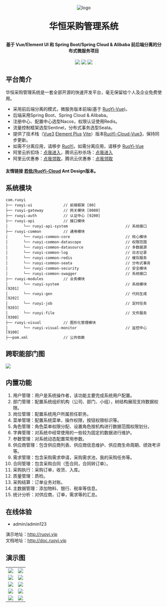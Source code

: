 <p align="center">
	<img alt="logo" src="https://gitee.com/A826HHX/HuaHeng-SRM/raw/master/ruoyi-ui/src/assets/logo/logo.png">
</p>
<h1 align="center" style="margin: 30px 0 30px; font-weight: bold;">华恒采购管理系统</h1>
<h4 align="center">基于 Vue/Element UI 和 Spring Boot/Spring Cloud & Alibaba 前后端分离的分布式微服务项目</h4>
<p align="center">
	<a href="https://gitee.com/y_project/RuoYi-Cloud/stargazers"><img src="https://gitee.com/y_project/RuoYi-Cloud/badge/star.svg?theme=dark"></a>
	<a href="https://gitee.com/y_project/RuoYi-Cloud"><img src="https://img.shields.io/badge/RuoYi-v3.6.3-brightgreen.svg"></a>
	<a href="https://gitee.com/y_project/RuoYi-Cloud/blob/master/LICENSE"><img src="https://img.shields.io/github/license/mashape/apistatus.svg"></a>
</p>

## 平台简介
华恒采购管理系统是一套全部开源的快速开发平台，毫无保留给个人及企业免费使用。

* 采用前后端分离的模式，微服务版本前端(基于 [RuoYi-Vue](https://gitee.com/y_project/RuoYi-Vue))。
* 后端采用Spring Boot、Spring Cloud & Alibaba。
* 注册中心、配置中心选型Nacos，权限认证使用Redis。
* 流量控制框架选型Sentinel，分布式事务选型Seata。
* 提供了技术栈（[Vue3](https://v3.cn.vuejs.org) [Element Plus](https://element-plus.org/zh-CN) [Vite](https://cn.vitejs.dev)）版本[RuoYi-Cloud-Vue3](https://github.com/yangzongzhuan/RuoYi-Cloud-Vue3)，保持同步更新。
* 如需不分离应用，请移步 [RuoYi](https://gitee.com/y_project/RuoYi)，如需分离应用，请移步 [RuoYi-Vue](https://gitee.com/y_project/RuoYi-Vue)
* 阿里云折扣场：[点我进入](http://aly.ruoyi.vip)，腾讯云秒杀场：[点我进入](http://txy.ruoyi.vip)&nbsp;&nbsp;
* 阿里云优惠券：[点我领取](https://www.aliyun.com/minisite/goods?userCode=brki8iof&share_source=copy_link)，腾讯云优惠券：[点我领取](https://cloud.tencent.com/redirect.php?redirect=1025&cps_key=198c8df2ed259157187173bc7f4f32fd&from=console)&nbsp;&nbsp;

#### 友情链接 [若依/RuoYi-Cloud](https://gitee.com/zhangmrit/ruoyi-cloud) Ant Design版本。

## 系统模块

~~~
com.ruoyi     
├── ruoyi-ui              // 前端框架 [80]
├── ruoyi-gateway         // 网关模块 [8080]
├── ruoyi-auth            // 认证中心 [9200]
├── ruoyi-api             // 接口模块
│       └── ruoyi-api-system                          // 系统接口
├── ruoyi-common          // 通用模块
│       └── ruoyi-common-core                         // 核心模块
│       └── ruoyi-common-datascope                    // 权限范围
│       └── ruoyi-common-datasource                   // 多数据源
│       └── ruoyi-common-log                          // 日志记录
│       └── ruoyi-common-redis                        // 缓存服务
│       └── ruoyi-common-seata                        // 分布式事务
│       └── ruoyi-common-security                     // 安全模块
│       └── ruoyi-common-swagger                      // 系统接口
├── ruoyi-modules         // 业务模块
│       └── ruoyi-system                              // 系统模块 [9201]
│       └── ruoyi-gen                                 // 代码生成 [9202]
│       └── ruoyi-job                                 // 定时任务 [9203]
│       └── ruoyi-file                                // 文件服务 [9300]
├── ruoyi-visual          // 图形化管理模块
│       └── ruoyi-visual-monitor                      // 监控中心 [9100]
├──pom.xml                // 公共依赖
~~~

## 跨职能部门图

<img src="https://gitee.com/A826HHX/HuaHeng-SRM/raw/master/ruoyi-ui/src/assets/images/_C%60CH%608M(Z$QBH$U%60%5BP(%7DK8.png"/>

## 内置功能

1.  用户管理：用户是系统操作者，该功能主要完成系统用户配置。
2.  部门管理：配置系统组织机构（公司、部门、小组），树结构展现支持数据权限。
3.  岗位管理：配置系统用户所属担任职务。
4.  菜单管理：配置系统菜单，操作权限，按钮权限标识等。
5.  角色管理：角色菜单权限分配、设置角色按机构进行数据范围权限划分。
6.  字典管理：对系统中经常使用的一些较为固定的数据进行维护。
7.  参数管理：对系统动态配置常用参数。
8.  供应商管理：包含供应商列表、供应商信息维护、供应商生命周期、绩效考评等。
9.  需求管理：包含采购需求申请，采购需求池，我的采购任务等。
10.  合同管理：包含采购合同（签合同，合同转订单）。
11.  采购执行：采购订单，收货、入库。
12.  质量管理：质检。
13.  采购结算：订单业务对账。
14.  主数据管理：添加物料、银行、税率等信息。
15.  统计分析：对供应商，订单，需求等的汇总。

## 在线体验

- admin/admin123  

演示地址：http://ruoyi.vip  
文档地址：http://doc.ruoyi.vip

## 演示图

<table>
  <tr>
        <td><img src="https://gitee.com/A826HHX/HuaHeng-SRM/raw/master/ruoyi-ui/src/assets/images/login.png"/></td>
        <td><img src="https://gitee.com/A826HHX/HuaHeng-SRM/raw/master/ruoyi-ui/src/assets/images/performance.png"/></td>
    </tr>
    <tr>
        <td><img src="https://gitee.com/A826HHX/HuaHeng-SRM/raw/master/ruoyi-ui/src/assets/images/index.png"/></td>
        <td><img src="https://gitee.com/A826HHX/HuaHeng-SRM/raw/master/ruoyi-ui/src/assets/images/material.png"/></td>
    </tr>
    <tr>
        <td><img src="https://gitee.com/A826HHX/HuaHeng-SRM/raw/master/ruoyi-ui/src/assets/images/materialRequirement.png"/></td>
        <td><img src="https://gitee.com/A826HHX/HuaHeng-SRM/raw/master/ruoyi-ui/src/assets/images/orderManager.png"/></td>
    </tr>
    <tr>
        <td><img src="https://gitee.com/A826HHX/HuaHeng-SRM/raw/master/ruoyi-ui/src/assets/images/procurementTasks.png"/></td>
        <td><img src="https://gitee.com/A826HHX/HuaHeng-SRM/raw/master/ruoyi-ui/src/assets/images/requirementAnalysis.png"/></td>
    </tr>
	<tr>
        <td><img src="https://gitee.com/A826HHX/HuaHeng-SRM/raw/master/ruoyi-ui/src/assets/images/supplier.png"/></td>
        <td><img src="https://gitee.com/A826HHX/HuaHeng-SRM/raw/master/ruoyi-ui/src/assets/images/supplierInfo.png"/></td>
    </tr>	 
</table>


